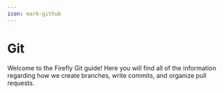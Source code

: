 ```yaml
---
icon: mark-github
---
```


# Git
Welcome to the Firefly Git guide! Here you will find all of the information regarding how we create branches, write commits, and organize pull requests.
